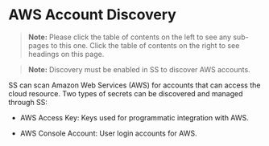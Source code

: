 [title]: # (AWS Account Discovery)
[tags]: # (AWS, Account Discovery)
[priority]: # (1000)

# AWS Account Discovery

> **Note:** Please click the table of contents on the left to see any sub-pages to this one. Click the table of contents on the right to see headings on this page.

> **Note:** Discovery must be enabled in SS to discover AWS accounts.

SS can scan Amazon Web Services (AWS) for accounts that can access the cloud resource. Two types of secrets can be discovered and managed through SS:

- AWS Access Key: Keys used for programmatic integration with AWS.

- AWS Console Account: User login accounts for AWS.






